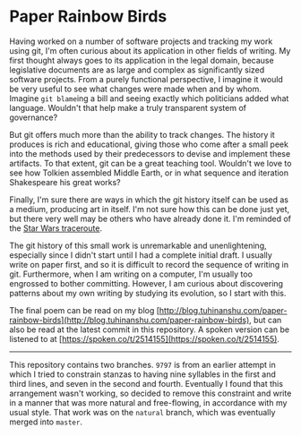 # Paper Rainbow Birds

Having worked on a number of software projects and tracking my work using git, I'm often curious about its application in other fields of writing. My first thought always goes to its application in the legal domain, because legislative documents are as large and complex as significantly sized software projects. From a purely functional perspective, I imagine it would be very useful to see what changes were made when and by whom. Imagine `git blame`ing a bill and seeing exactly which politicians added what language. Wouldn't that help make a truly transparent system of governance?

But git offers much more than the ability to track changes. The history it produces is rich and educational, giving those who come after a small peek into the methods used by their predecessors to devise and implement these artifacts. To that extent, git can be a great teaching tool. Wouldn't we love to see how Tolkien assembled Middle Earth, or in what sequence and iteration Shakespeare his great works?

Finally, I'm sure there are ways in which the git history itself can be used as a medium, producing art in itself. I'm not sure how this can be done just yet, but there very well may be others who have already done it. I'm reminded of the [Star Wars traceroute](https://www.linux.com/learn/tutorials/699758-skriptkiddies-kill-star-wars-traceroute/).

The git history of this small work is unremarkable and unenlightening, especially since I didn't start until I had a complete initial draft. I usually write on paper first, and so it is difficult to record the sequence of writing in git. Furthermore, when I am writing on a computer, I'm usually too engrossed to bother committing. However, I am curious about discovering patterns about my own writing by studying its evolution, so I start with this.

The final poem can be read on my blog [http://blog.tuhinanshu.com/paper-rainbow-birds](http://blog.tuhinanshu.com/paper-rainbow-birds), but can also be read at the latest commit in this repository. A spoken version can be listened to at [https://spoken.co/t/2514155](https://spoken.co/t/2514155).

---

This repository contains two branches. `9797` is from an earlier attempt in which I tried to constrain stanzas to having nine syllables in the first and third lines, and seven in the second and fourth. Eventually I found that this arrangement wasn't working, so decided to remove this constraint and write in a manner that was more natural and free-flowing, in accordance with my usual style. That work was on the `natural` branch, which was eventually merged into `master`.
